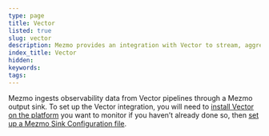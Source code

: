 ```yaml
---
type: page
title: Vector
listed: true
slug: vector
description: Mezmo provides an integration with Vector to stream, aggregate, and gain insights from Vector observability data
index_title: Vector
hidden: 
keywords: 
tags: 
---
```






Mezmo ingests observability data from Vector pipelines through a Mezmo output sink. To set up the Vector integration, you will need to [install Vector on the platform](https://vector.dev/docs/setup/installation/) you want to monitor if you haven’t already done so, then [set up a Mezmo Sink Configuration file](https://vector.dev/docs/reference/configuration/sinks/logdna/).



